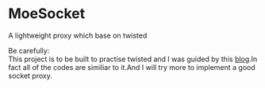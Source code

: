 MoeSocket
=========

A lightweight proxy which base on twisted

Be carefully:  
    This project is to be built to practise twisted 
    and I was guided by this [blog](http://ioctl.eu/blog/2011/03/10/twisted-socks5-server).In fact all of the codes are similiar to it.And I will try more to implement a good socket proxy.
